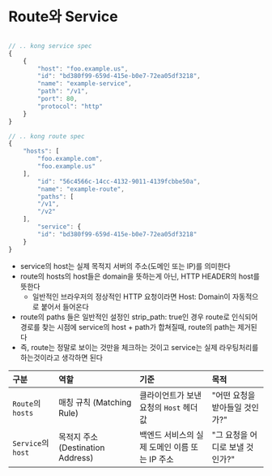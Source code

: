# Route와 Service

```javascript

// .. kong service spec
{
    {
        "host": "foo.example.us",
        "id": "bd380f99-659d-415e-b0e7-72ea05df3218",
        "name": "example-service",
        "path": "/v1",
        "port": 80,
        "protocol": "http"
    }
}

// .. kong route spec
{
    "hosts": [
        "foo.example.com",
        "foo.example.us"
    ],
        "id": "56c4566c-14cc-4132-9011-4139fcbbe50a",
        "name": "example-route",
        "paths": [
        "/v1",
        "/v2"
    ],
        "service": {
        "id": "bd380f99-659d-415e-b0e7-72ea05df3218"
    }
}
```

- service의 host는 실제 목적지 서버의 주소(도메인 또는 IP)를 의미한다
- route의 hosts의 host들은 domain을 뜻하는게 아닌, HTTP HEADER의 host를 뜻한다
  - 일반적인 브라우저의 정상적인 HTTP 요청이라면 Host: Domain이 자동적으로 붙어서 들어온다
- route의 paths 들은 일반적인 설정인 strip_path: true인 경우 route로 인식되어 경로를 찾는 시점에 service의 host + path가 합쳐질때, route의 path는 제거된다
- 즉, route는 정말로 보이는 것만을 체크하는 것이고 service는 실제 라우팅처리를 하는것이라고 생각하면 된다

| 구분               | 역할                              | 기준                                          | 목적                            |
| :----------------- | :-------------------------------- | :-------------------------------------------- | :------------------------------ |
| `Route`의 `hosts`  | 매칭 규칙 (Matching Rule)         | 클라이언트가 보낸 요청의 `Host` 헤더 값       | "어떤 요청을 받아들일 것인가?"  |
| `Service`의 `host` | 목적지 주소 (Destination Address) | 백엔드 서비스의 실제 도메인 이름 또는 IP 주소 | "그 요청을 어디로 보낼 것인가?" |
